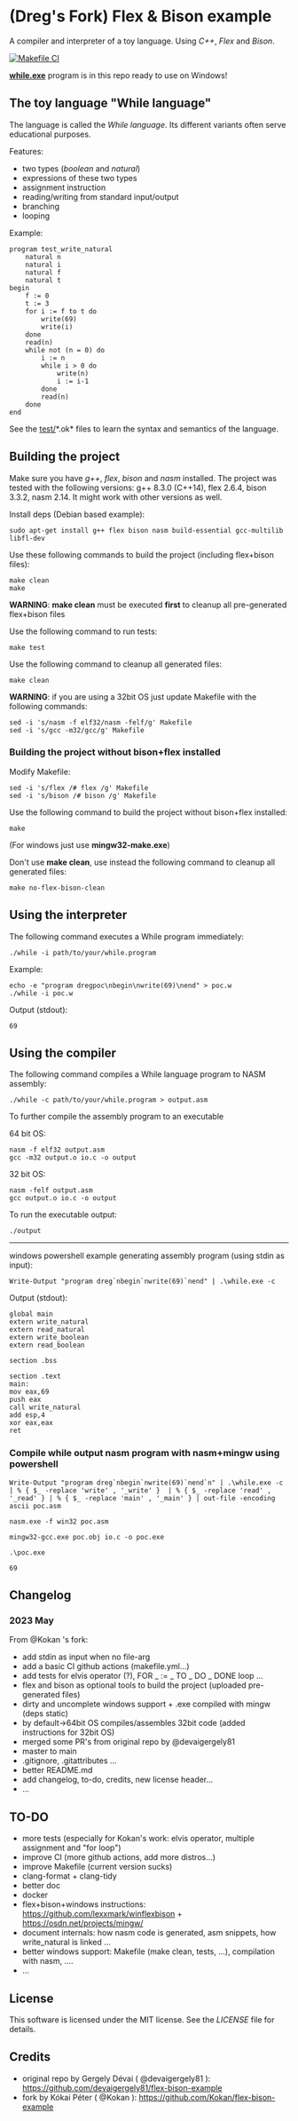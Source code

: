 # (Dreg's Fork) Flex & Bison example
A compiler and interpreter of a toy language. Using *C++*, *Flex* and *Bison*.

[![Makefile CI](https://github.com/therealdreg/dregs-flex-bison-example/actions/workflows/makefile.yml/badge.svg?branch=main)](https://github.com/therealdreg/dregs-flex-bison-example/actions/workflows/makefile.yml)

**[while.exe](while.exe)** program is in this repo ready to use on Windows!

## The toy language "While language"
The language is called the *While language*. Its different variants often serve educational purposes. 

Features:

- two types (*boolean* and *natural*)
- expressions of these two types
- assignment instruction
- reading/writing from standard input/output
- branching
- looping

Example:
```
program test_write_natural
    natural n
    natural i
    natural f
    natural t
begin
    f := 0
    t := 3
    for i := f to t do
        write(69)
        write(i)
    done
    read(n)
    while not (n = 0) do
        i := n
        while i > 0 do
            write(n)
            i := i-1
        done
        read(n)
    done
end
```

See the [test/](test)\*.ok* files to learn the syntax and semantics of the language.

## Building the project
Make sure you have *g++*, *flex*, *bison* and *nasm* installed. The project was tested with the following versions: g++ 8.3.0 (C++14), flex 2.6.4, bison 3.3.2, nasm 2.14. It might work with other versions as well.

Install deps (Debian based example):
```
sudo apt-get install g++ flex bison nasm build-essential gcc-multilib libfl-dev
```
Use these following commands to build the project (including flex+bison files):
```
make clean
make
```

**WARNING**: **make clean** must be executed **first** to cleanup all pre-generated flex+bison files 

Use the following command to run tests:
```
make test
```
Use the following command to cleanup all generated files:
```
make clean
```

**WARNING**: if you are using a 32bit OS just update Makefile with the following commands:
```
sed -i 's/nasm -f elf32/nasm -felf/g' Makefile
sed -i 's/gcc -m32/gcc/g' Makefile
```

### Building the project without bison+flex installed

Modify Makefile:
```
sed -i 's/flex /# flex /g' Makefile
sed -i 's/bison /# bison /g' Makefile
```

Use the following command to build the project without bison+flex installed:
```
make
```

(For windows just use **mingw32-make.exe**)

Don't use **make clean**, use instead the following command to cleanup all generated files:
```
make no-flex-bison-clean
```

## Using the interpreter
The following command executes a While program immediately:
```
./while -i path/to/your/while.program
```

Example:
```
echo -e "program dregpoc\nbegin\nwrite(69)\nend" > poc.w
./while -i poc.w
```

Output (stdout):
```
69
```

## Using the compiler
The following command compiles a While language program to NASM assembly:
```
./while -c path/to/your/while.program > output.asm
```
To further compile the assembly program to an executable

64 bit OS:
```
nasm -f elf32 output.asm
gcc -m32 output.o io.c -o output
```

32 bit OS:
```
nasm -felf output.asm
gcc output.o io.c -o output
```

To run the executable output:
```
./output
```

---

windows powershell example generating assembly program (using stdin as input):
```
Write-Output "program dreg`nbegin`nwrite(69)`nend" | .\while.exe -c
```

Output (stdout):
```
global main
extern write_natural
extern read_natural
extern write_boolean
extern read_boolean

section .bss

section .text
main:
mov eax,69
push eax
call write_natural
add esp,4
xor eax,eax
ret
```

### Compile while output nasm program with nasm+mingw using powershell

```
Write-Output "program dreg`nbegin`nwrite(69)`nend`n" | .\while.exe -c | % { $_ -replace 'write' , '_write' }  | % { $_ -replace 'read' , '_read' } | % { $_ -replace 'main' , '_main' } | out-file -encoding ascii poc.asm
```

```
nasm.exe -f win32 poc.asm
```

```
mingw32-gcc.exe poc.obj io.c -o poc.exe
```

```
.\poc.exe
```

```
69
```

## Changelog

### 2023 May

From @Kokan 's fork:
- add stdin as input when no file-arg
- add a basic CI github actions (makefile.yml...)
- add tests for elvis operator (?), FOR _ := _ TO _ DO _ DONE loop ...
- flex and bison as optional tools to build the project (uploaded pre-generated files)
- dirty and uncomplete windows support + .exe compiled with mingw (deps static)
- by default->64bit OS compiles/assembles 32bit code (added instructions for 32bit OS)
- merged some PR's from original repo by @devaigergely81 
- master to main
- .gitignore, .gitattributes ...
- better README.md 
- add changelog, to-do, credits, new license header...
- ...

## TO-DO

- more tests (especially for Kokan's work: elvis operator, multiple assignment and "for loop")
- improve CI (more github actions, add more distros...)
- improve Makefile (current version sucks)
- clang-format + clang-tidy
- better doc
- docker
- flex+bison+windows instructions: https://github.com/lexxmark/winflexbison + https://osdn.net/projects/mingw/ 
- document internals: how nasm code is generated, asm snippets, how write_natural is linked ...
- better windows support: Makefile (make clean, tests, ...), compilation with nasm, ....
- ...

## License
This software is licensed under the MIT license. See the *LICENSE* file for details.

## Credits

- original repo by Gergely Dévai ( @devaigergely81 ): https://github.com/devaigergely81/flex-bison-example
- fork by Kókai Péter ( @Kokan ): https://github.com/Kokan/flex-bison-example
